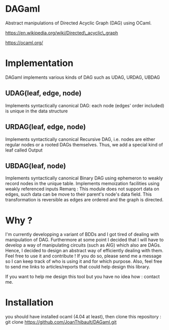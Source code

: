 # DAGaml
Abstract manipulations of Directed Acyclic Graph (DAG) using OCaml.

https://en.wikipedia.org/wiki/Directed\_acyclic\_graph

https://ocaml.org/

# Implementation
DAGaml implements various kinds of DAG such as UDAG, URDAG, UBDAG

## UDAG(leaf, edge, node)
Implements syntactically canonical DAG: each node (edges' order included) is unique in the data structure

## URDAG(leaf, edge, node)
Implements syntactically canonical Recursive DAG, i.e. nodes are either regular nodes or a rooted DAGs themselves. Thus, we add a special kind of leaf called Output

## UBDAG(leaf, node)
Implements syntactically canonical Binary DAG using ephemeron to weakly record nodes in the unique table.
Implements memoization facilities using weakly referenced inputs
Remarq : This module does not support data on edges, such data can be move to their parent's node's data field. This transformation is reversible as edges are ordered and the graph is directed.


# Why ?
I'm currently developping a variant of BDDs and I got tired of dealing with manipulation of DAG. Furthermore at some point I decided that I will have to develop a way of manipulating circuits (such as AIG) which also are DAGs. Hence, I decided to design an abstract way of efficiently dealing with them.
Feel free to use it and contribute !
If you do so, please send me a message so I can keep track of who is using it and for which purpose.
Also, feel free to send me links to articles/reports that could help design this library.

If you want to help me design this tool but you have no idea how : contact me.

# Installation
you should have installed ocaml (4.04 at least), then clone this repository : git clone https://github.com/JoanThibault/DAGaml.git
